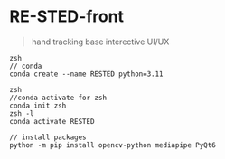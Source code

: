 # RE-STED-front

> hand tracking base interective UI/UX
>

```
zsh
// conda
conda create --name RESTED python=3.11
```

```
zsh
//conda activate for zsh
conda init zsh
zsh -l
conda activate RESTED

// install packages
python -m pip install opencv-python mediapipe PyQt6
```
